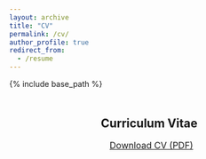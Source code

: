```yaml
---
layout: archive
title: "CV"
permalink: /cv/
author_profile: true
redirect_from:
  - /resume
---
```


{% include base_path %}

<div style="text-align: center; margin-top: 50px;">
  <h2>Curriculum Vitae</h2>
  <!-- <p>Click the link below to view my latest CV:</p> -->
  <a href="assets/cv_zimingwei_en.pdf" class="btn btn-primary" target="_blank" style="font-size: 16px; padding: 12px 25px;">
    <i class="fa fa-file-pdf-o" style="font-size: 14px; margin-right: 8px;"></i>Download CV (PDF)
  </a>
</div>
